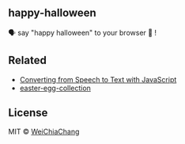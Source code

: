 ## happy-halloween
 🗣 say "happy halloween" to your browser 🎃 !

## Related
- [Converting from Speech to Text with JavaScript](https://tutorialzine.com/2017/08/converting-from-speech-to-text-with-javascript)
- [easter-egg-collection](https://github.com/WeiChiaChang/easter-egg-collection)

## License
MIT © [WeiChiaChang](https://github.com/WeiChiaChang/)
